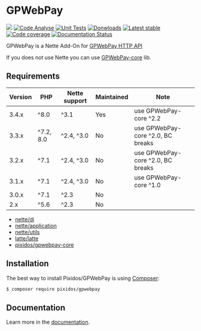 # GPWebPay
![](https://img.shields.io/badge/PHPStan-enabled-brightgreen.svg?style=flat)
[![Code Analyse](https://github.com/Pixidos/GPWebPay/actions/workflows/code_analyse.yml/badge.svg)](https://github.com/Pixidos/GPWebPay/actions/workflows/code_analyse.yml)
[![Unit Tests](https://github.com/Pixidos/GPWebPay/actions/workflows/unit_tests.yml/badge.svg)](https://github.com/Pixidos/GPWebPay/actions/workflows/unit_tests.yml)
[![Donwloads](https://poser.pugx.org/pixidos/gpwebpay/downloads)](https://packagist.org/packages/pixidos/gpwebpay)
[![Latest stable](https://img.shields.io/packagist/v/pixidos/gpwebpay.svg)](https://packagist.org/packages/pixidos/gpwebpay)
[![Code coverage](https://codecov.io/gh/Pixidos/GPWebPay/branch/master/graph/badge.svg)](https://codecov.io/gh/Pixidos/gpwebpay)
[![Documentation Status](https://readthedocs.org/projects/gpwebpay/badge/?version=latest)](https://gpwebpay.readthedocs.io/en/latest/?badge=latest)

GPWebPay is a Nette Add-On for [GPWebPay HTTP API](http://www.gpwebpay.cz/ )

If you does not use Nette you can use [GPWebPay-core](https://github.com/Pixidos/gpwebpay-core) lib. 


Requirements
------------

| Version | PHP       | Nette support | Maintained | Note                              |
|---------|-----------|---------------|------------|-----------------------------------|
| 3.4.x   | ^8.0      | ^3.1          | Yes        | use GPWebPay-core ^2.2            |
| 3.3.x   | ^7.2, 8.0 | ^2.4, ^3.0    | No         | use GPWebPay-core ^2.0, BC breaks |
| 3.2.x   | ^7.1      | ^2.4, ^3.0    | No         | use GPWebPay-core ^2.0, BC breaks |
| 3.1.x   | ^7.1      | ^2.4, ^3.0    | No         | use GPWebPay-core ^1.0            |
| 3.0.x   | ^7.1      | ^2.3          | No         |                                   |
| 2.x     | ^5.6      | ^2.3          | No         |                                   |


- [nette/di](https://github.com/nette/di)
- [nette/application](https://github.com/nette/application)
- [nette/utils](https://github.com/nette/utils)
- [latte/latte](https://github.com/nette/latte)
- [pixidos/gpwebpay-core](https://github.com/pixidos/gpwebpay-core)


Installation
------------

The best way to install Pixidos/GPWebPay is using  [Composer](http://getcomposer.org/):

```sh
$ composer require pixidos/gpwebpay
```


Documentation
------------

Learn more in the [documentation](https://gpwebpay.readthedocs.io/en/latest/).

